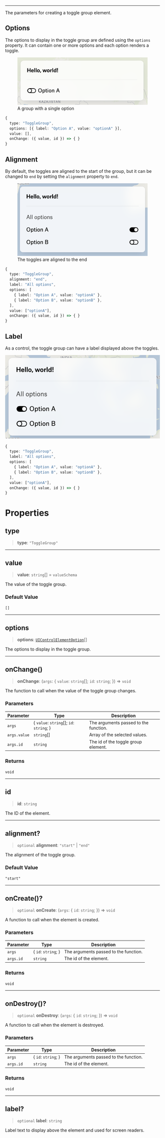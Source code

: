 ***

The parameters for creating a toggle group element.

## Options

The options to display in the toggle group are defined using the `options` property.
It can contain one or more options and each option renders a toggle.

<figure>
  <img src="../_media/toggle-group-basic.png" alt="Toggle group basic" />

  <figcaption>
    A group with a single option
  </figcaption>
</figure>

```typescript
{
  type: "ToggleGroup",
  options: [{ label: "Option A", value: "optionA" }],
  value: [],
  onChange: ({ value, id }) => { }
}
```

## Alignment

By default, the toggles are aligned to the start of the group,
but it can be changed to `end` by setting the `alignment` property to `end`.

<figure>
  <img src="../_media/toggle-group-end-alignment.png" alt="Toggle group end alignment" />

  <figcaption>
    The toggles are aligned to the end
  </figcaption>
</figure>

```typescript
{
  type: "ToggleGroup",
  alignment: "end",
  label: "All options",
  options: [
    { label: "Option A", value: "optionA" },
    { label: "Option B", value: "optionB" },
  ],
  value: ["optionA"],
  onChange: ({ value, id }) => { }
}
```

## Label

As a control, the toggle group can have a label displayed above the toggles.

<img src="../_media/toggle-group-with-label.png" alt="Toggle group with label" />

```typescript
{
  type: "ToggleGroup",
  label: "All options",
  options: [
    { label: "Option A", value: "optionA" },
    { label: "Option B", value: "optionB" },
  ],
  value: ["optionA"],
  onChange: ({ value, id }) => { }
}
```

# Properties

## type

> **type**: `"ToggleGroup"`

***

## value

> **value**: `string`\[] = `valueSchema`

The value of the toggle group.

### Default Value

`[]`

***

## options

> **options**: [`UIControlElementOption`](UIControlElementOption.md)\[]

The options to display in the toggle group.

***

## onChange()

> **onChange**: (`args`: \{ `value`: `string`\[]; `id`: `string`; }) => `void`

The function to call when the value of the toggle group changes.

### Parameters

| Parameter    | Type                                       | Description                           |
| ------------ | ------------------------------------------ | ------------------------------------- |
| `args`       | \{ `value`: `string`\[]; `id`: `string`; } | The arguments passed to the function. |
| `args.value` | `string`\[]                                | Array of the selected values.         |
| `args.id`    | `string`                                   | The id of the toggle group element.   |

### Returns

`void`

***

## id

> **id**: `string`

The ID of the element.

***

## alignment?

> `optional` **alignment**: `"start"` | `"end"`

The alignment of the toggle group.

### Default Value

`"start"`

***

## onCreate()?

> `optional` **onCreate**: (`args`: \{ `id`: `string`; }) => `void`

A function to call when the element is created.

### Parameters

| Parameter | Type                 | Description                           |
| --------- | -------------------- | ------------------------------------- |
| `args`    | \{ `id`: `string`; } | The arguments passed to the function. |
| `args.id` | `string`             | The id of the element.                |

### Returns

`void`

***

## onDestroy()?

> `optional` **onDestroy**: (`args`: \{ `id`: `string`; }) => `void`

A function to call when the element is destroyed.

### Parameters

| Parameter | Type                 | Description                           |
| --------- | -------------------- | ------------------------------------- |
| `args`    | \{ `id`: `string`; } | The arguments passed to the function. |
| `args.id` | `string`             | The id of the element.                |

### Returns

`void`

***

## label?

> `optional` **label**: `string`

Label text to display above the element and used for screen readers.
